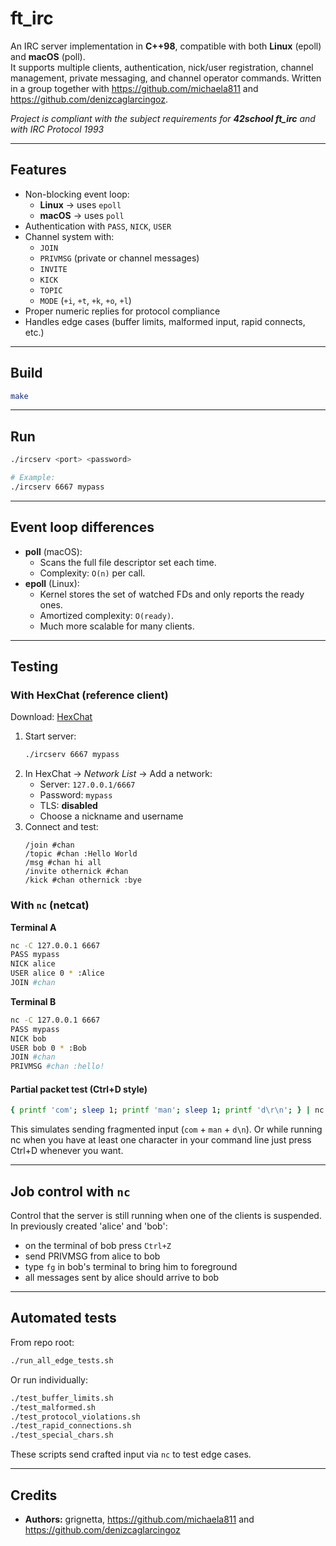 # ft_irc

An IRC server implementation in **C++98**, compatible with both **Linux** (epoll) and **macOS** (poll).  
It supports multiple clients, authentication, nick/user registration, channel management, private messaging, and channel operator commands.
Written in a group together with https://github.com/michaela811 and https://github.com/denizcaglarcingoz.

*Project is compliant with the subject requirements for **42school ft_irc** and with IRC Protocol 1993*

---

## Features

- Non-blocking event loop:
  - **Linux** → uses `epoll`
  - **macOS** → uses `poll`
- Authentication with `PASS`, `NICK`, `USER`
- Channel system with:
  - `JOIN`
  - `PRIVMSG` (private or channel messages)
  - `INVITE`
  - `KICK`
  - `TOPIC`
  - `MODE` (`+i`, `+t`, `+k`, `+o`, `+l`)
- Proper numeric replies for protocol compliance
- Handles edge cases (buffer limits, malformed input, rapid connects, etc.)

---

## Build

```bash
make
```

---

## Run

```bash
./ircserv <port> <password>

# Example:
./ircserv 6667 mypass
```

---

## Event loop differences

- **poll** (macOS):
  - Scans the full file descriptor set each time.
  - Complexity: `O(n)` per call.
- **epoll** (Linux):
  - Kernel stores the set of watched FDs and only reports the ready ones.
  - Amortized complexity: `O(ready)`.
  - Much more scalable for many clients.

---

## Testing

### With HexChat (reference client)

Download: [HexChat](https://hexchat.github.io/)

1. Start server:
   ```bash
   ./ircserv 6667 mypass
   ```
2. In HexChat → *Network List* → Add a network:
   - Server: `127.0.0.1/6667`
   - Password: `mypass`
   - TLS: **disabled**
   - Choose a nickname and username
3. Connect and test:
   ```
   /join #chan
   /topic #chan :Hello World
   /msg #chan hi all
   /invite othernick #chan
   /kick #chan othernick :bye
   ```

### With `nc` (netcat)

**Terminal A**
```bash
nc -C 127.0.0.1 6667
PASS mypass
NICK alice
USER alice 0 * :Alice
JOIN #chan
```

**Terminal B**
```bash
nc -C 127.0.0.1 6667
PASS mypass
NICK bob
USER bob 0 * :Bob
JOIN #chan
PRIVMSG #chan :hello!
```

#### Partial packet test (Ctrl+D style)

```bash
{ printf 'com'; sleep 1; printf 'man'; sleep 1; printf 'd\r\n'; } | nc -C 127.0.0.1 6667
```

This simulates sending fragmented input (`com` + `man` + `d\n`).
Or while running nc when you have at least one character in your command line just press Ctrl+D whenever you want.

---

## Job control with `nc`

Control that the server is still running when one of the clients is suspended.
In previously created 'alice' and 'bob':
- on the terminal of bob press `Ctrl+Z`
- send PRIVMSG from alice to bob
- type `fg` in bob's terminal to bring him to foreground
- all messages sent by alice should arrive to bob

---

## Automated tests

From repo root:

```bash
./run_all_edge_tests.sh
```

Or run individually:

```bash
./test_buffer_limits.sh
./test_malformed.sh
./test_protocol_violations.sh
./test_rapid_connections.sh
./test_special_chars.sh
```

These scripts send crafted input via `nc` to test edge cases.

---

## Credits
- **Authors:** grignetta, https://github.com/michaela811 and https://github.com/denizcaglarcingoz
